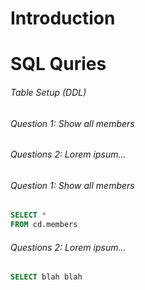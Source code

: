 # Introduction

# SQL Quries

###### Table Setup (DDL)

###### Question 1: Show all members 



###### Questions 2: Lorem ipsum...

###### Question 1: Show all members 

```sql
SELECT *
FROM cd.members
```

###### Questions 2: Lorem ipsum...

```sql
SELECT blah blah 
```

